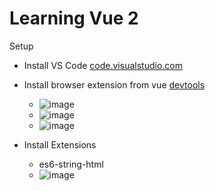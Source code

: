# Learning Vue 2

Setup
- Install VS Code [code.visualstudio.com](https://code.visualstudio.com/)
- Install browser extension from vue [devtools](https://devtools.vuejs.org/guide/installation.html)
  - ![image](https://github.com/user-attachments/assets/855de9db-cf29-4a19-860a-5af4803a0f81)
  - ![image](https://github.com/user-attachments/assets/c87bfc5e-17da-434f-ac6a-8e73b201110f)
  - ![image](https://github.com/user-attachments/assets/554bcd62-80f2-4bcc-8ff8-6af7b380d910)

- Install Extensions
  - es6-string-html
  - ![image](https://github.com/user-attachments/assets/9d649e2c-7df1-40a9-9a9d-43618eddcb02)
